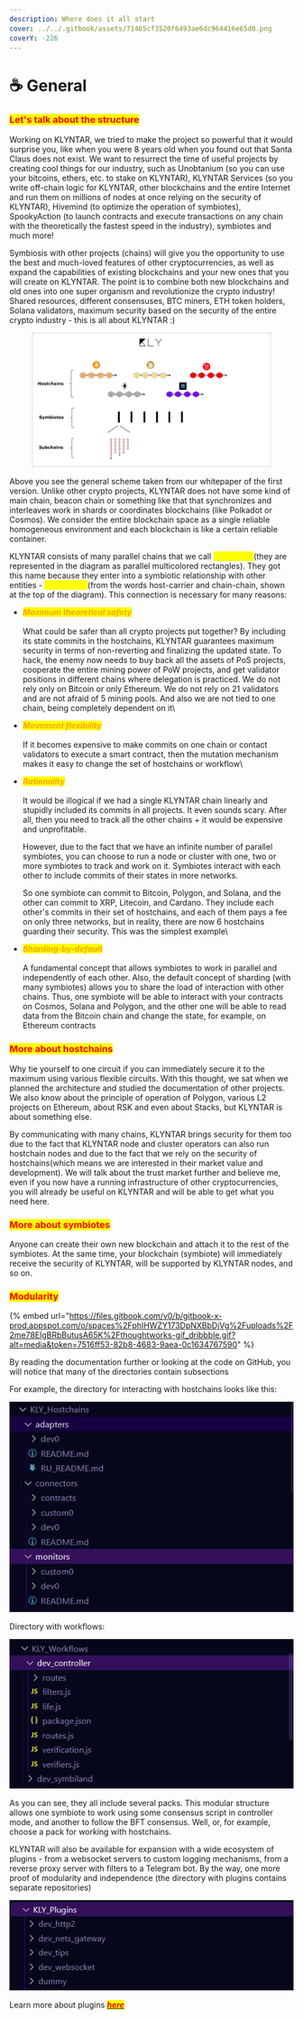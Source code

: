 ```yaml
---
description: Where does it all start
cover: ../../.gitbook/assets/71465cf3520f6493ae6dc964416e65d0.png
coverY: -226
---
```


# ☕ General

### <mark style="color:red;">**Let's talk about the structure**</mark>

Working on KLYNTAR, we tried to make the project so powerful that it would surprise you, like when you were 8 years old when you found out that Santa Claus does not exist. We want to resurrect the time of useful projects by creating cool things for our industry, such as Unobtanium (so you can use your bitcoins, ethers, etc. to stake on KLYNTAR), KLYNTAR Services (so you write off-chain logic for KLYNTAR, other blockchains and the entire Internet and run them on millions of nodes at once relying on the security of KLYNTAR), Hivemind (to optimize the operation of symbiotes), SpookyAction (to launch contracts and execute transactions on any chain with the theoretically the fastest speed in the industry), symbiotes and much more!

Symbiosis with other projects (chains) will give you the opportunity to use the best and much-loved features of other cryptocurrencies, as well as expand the capabilities of existing blockchains and your new ones that you will create on KLYNTAR. The point is to combine both new blockchains and old ones into one super organism and revolutionize the crypto industry! Shared resources, different consensuses, BTC miners, ETH token holders, Solana validators, maximum security based on the security of the entire crypto industry - this is all about KLYNTAR :)

<figure><img src="../../.gitbook/assets/General_KLY_Structure (2).png" alt=""><figcaption></figcaption></figure>

Above you see the general scheme taken from our whitepaper of the first version. Unlike other crypto projects, KLYNTAR does not have some kind of main chain, beacon chain or something like that that synchronizes and interleaves work in shards or coordinates blockchains (like Polkadot or Cosmos). We consider the entire blockchain space as a single reliable homogeneous environment and each blockchain is like a certain reliable container.

KLYNTAR consists of many parallel chains that we call _<mark style="color:yellow;">**symbiotes**</mark>_(they are represented in the diagram as parallel multicolored rectangles). They got this name because they enter into a symbiotic relationship with other entities - _<mark style="color:yellow;">**hostchains**</mark>_(from the words host-carrier and chain-chain, shown at the top of the diagram). This connection is necessary for many reasons:

* _<mark style="color:orange;">**Maximum theoretical safety**</mark>_\
  \
  What could be safer than all crypto projects put together? By including its state commits in the hostchains, KLYNTAR guarantees maximum security in terms of non-reverting and finalizing the updated state. To hack, the enemy now needs to buy back all the assets of PoS projects, cooperate the entire mining power of PoW projects, and get validator positions in different chains where delegation is practiced. We do not rely only on Bitcoin or only Ethereum. We do not rely on 21 validators and are not afraid of 5 mining pools. And also we are not tied to one chain, being completely dependent on it\

* _<mark style="color:orange;">**Movement flexibility**</mark>_\
  \
  If it becomes expensive to make commits on one chain or contact validators to execute a smart contract, then the mutation mechanism makes it easy to change the set of hostchains or workflow\

*   _<mark style="color:orange;">**Rationality**</mark>_\
    \
    It would be illogical if we had a single KLYNTAR chain linearly and stupidly included its commits in all projects. It even sounds scary. After all, then you need to track all the other chains + it would be expensive and unprofitable.

    However, due to the fact that we have an infinite number of parallel symbiotes, you can choose to run a node or cluster with one, two or more symbiotes to track and work on it. Symbiotes interact with each other to include commits of their states in more networks.

    So one symbiote can commit to Bitcoin, Polygon, and Solana, and the other can commit to XRP, Litecoin, and Cardano. They include each other's commits in their set of hostchains, and each of them pays a fee on only three networks, but in reality, there are now 6 hostchains guarding their security. This was the simplest example\

* _<mark style="color:orange;">**Sharding-by-default**</mark>_\
  \
  A fundamental concept that allows symbiotes to work in parallel and independently of each other. Also, the default concept of sharding (with many symbiotes) allows you to share the load of interaction with other chains. Thus, one symbiote will be able to interact with your contracts on Cosmos, Solana and Polygon, and the other one will be able to read data from the Bitcoin chain and change the state, for example, on Ethereum contracts

### <mark style="color:red;">**More about hostchains**</mark>

Why tie yourself to one circuit if you can immediately secure it to the maximum using various flexible circuits. With this thought, we sat when we planned the architecture and studied the documentation of other projects. We also know about the principle of operation of Polygon, various L2 projects on Ethereum, about RSK and even about Stacks, but KLYNTAR is about something else.&#x20;

By communicating with many chains, KLYNTAR brings security for them too due to the fact that KLYNTAR node and cluster operators can also run hostchain nodes and due to the fact that we rely on the security of hostchains(which means we are interested in their market value and development). We will talk about the trust market further and believe me, even if you now have a running infrastructure of other cryptocurrencies, you will already be useful on KLYNTAR and will be able to get what you need here.

### <mark style="color:red;">**More about symbiotes**</mark>

Anyone can create their own new blockchain and attach it to the rest of the symbiotes. At the same time, your blockchain (symbiote) will immediately receive the security of KLYNTAR, will be supported by KLYNTAR nodes, and so on.

### <mark style="color:red;">Modularity</mark>

{% embed url="https://files.gitbook.com/v0/b/gitbook-x-prod.appspot.com/o/spaces%2FphIHWZY173DpNXBbDjVg%2Fuploads%2F2me78ElgBRbButusA65K%2Fthoughtworks-gif_dribbble.gif?alt=media&token=7516ff53-82b8-4683-9aea-0c1634767590" %}

By reading the documentation further or looking at the code on GitHub, you will notice that many of the directories contain subsections

For example, the directory for interacting with hostchains looks like this:

![](<../../.gitbook/assets/image (5) (1) (1) (1) (1).png>)

Directory with workflows:

![](<../../.gitbook/assets/image (1) (3).png>)

As you can see, they all include several packs. This modular structure allows one symbiote to work using some consensus script in controller mode, and another to follow the BFT consensus. Well, or, for example, choose a pack for working with hostchains.

KLYNTAR will also be available for expansion with a wide ecosystem of plugins - from a websocket servers to custom logging mechanisms, from a reverse proxy server with filters to a Telegram bot. By the way, one more proof of modularity and independence (the directory with plugins contains separate repositories)

![](<../../.gitbook/assets/image (6) (1) (1) (1).png>)

Learn more about plugins [_<mark style="color:red;">**here**</mark>_](../plugins.md)
